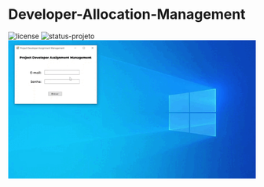 # Developer-Allocation-Management

<div style="display: inline_block">
    <img src="https://img.shields.io/badge/License-douggbadaro-6646B1?style=flat-square" alt="license">
    <img src="https://img.shields.io/badge/STATUS-DEVELOPING-darkblue" alt="status-projeto">
<div>

<div align="center">
    <img max-height="300px" src="assets/softwareoperation.gif" alt="Software Operation">
</div>
